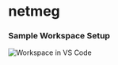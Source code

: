 # netmeg

### Sample Workspace Setup
![Workspace in VS Code](https://user-images.githubusercontent.com/4110514/69850289-2ff2cb00-123c-11ea-8e31-44287b3d2fa2.png)